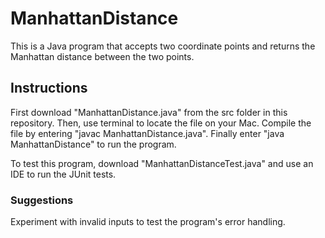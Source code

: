 # ManhattanDistance
This is a Java program that accepts two coordinate points and returns the Manhattan distance between the two points.

## Instructions
First download "ManhattanDistance.java" from the src folder in this repository. Then, use terminal to locate the file on your Mac. Compile the file by entering "javac ManhattanDistance.java". Finally enter "java ManhattanDistance" to run the program.

To test this program, download "ManhattanDistanceTest.java" and use an IDE to run the JUnit tests.

### Suggestions
Experiment with invalid inputs to test the program's error handling.
